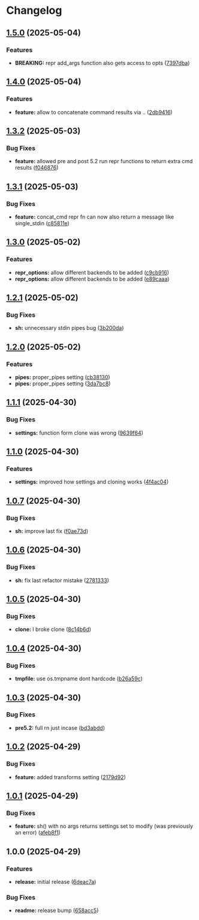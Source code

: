 # Changelog

## [1.5.0](https://github.com/BirdeeHub/shelua/compare/v1.4.0...v1.5.0) (2025-05-04)


### Features

* **BREAKING:** repr add_args function also gets access to opts ([7397dba](https://github.com/BirdeeHub/shelua/commit/7397dbab57148a29f99ad58666ed751649269c82))

## [1.4.0](https://github.com/BirdeeHub/shelua/compare/v1.3.2...v1.4.0) (2025-05-04)


### Features

* **feature:** allow to concatenate command results via .. ([2db9416](https://github.com/BirdeeHub/shelua/commit/2db94166a3b064865823a6bd4052eb88582c7425))

## [1.3.2](https://github.com/BirdeeHub/shelua/compare/v1.3.1...v1.3.2) (2025-05-03)


### Bug Fixes

* **feature:** allowed pre and post 5.2 run repr functions to return extra cmd results ([f046876](https://github.com/BirdeeHub/shelua/commit/f04687600451ac4c3f99f7d607386867d0087285))

## [1.3.1](https://github.com/BirdeeHub/shelua/compare/v1.3.0...v1.3.1) (2025-05-03)


### Bug Fixes

* **feature:** concat_cmd repr fn can now also return a message like single_stdin ([c85811e](https://github.com/BirdeeHub/shelua/commit/c85811e22d625f4f6d6d6e4042a4d524b06c71b3))

## [1.3.0](https://github.com/BirdeeHub/shelua/compare/v1.2.1...v1.3.0) (2025-05-02)


### Features

* **repr_options:** allow different backends to be added ([c9cb916](https://github.com/BirdeeHub/shelua/commit/c9cb916b800ad8fa3ae6c9073a82bb5df1d1facb))
* **repr_options:** allow different backends to be added ([e89caaa](https://github.com/BirdeeHub/shelua/commit/e89caaa7ee30e84e80074b92e33c58087535ce01))

## [1.2.1](https://github.com/BirdeeHub/shelua/compare/v1.2.0...v1.2.1) (2025-05-02)


### Bug Fixes

* **sh:** unnecessary stdin pipes bug ([3b200da](https://github.com/BirdeeHub/shelua/commit/3b200daafac5d121b4c1aa419b42b2859194a6a8))

## [1.2.0](https://github.com/BirdeeHub/shelua/compare/v1.1.1...v1.2.0) (2025-05-02)


### Features

* **pipes:** proper_pipes setting ([cb38130](https://github.com/BirdeeHub/shelua/commit/cb3813059460067ddad12749540c766ea41142a2))
* **pipes:** proper_pipes setting ([3da7bc8](https://github.com/BirdeeHub/shelua/commit/3da7bc871e4c29d38ccef57eede7114260102676))

## [1.1.1](https://github.com/BirdeeHub/shelua/compare/v1.1.0...v1.1.1) (2025-04-30)


### Bug Fixes

* **settings:** function form clone was wrong ([9639f64](https://github.com/BirdeeHub/shelua/commit/9639f648d7795778e7547c18ad84b930e88259d2))

## [1.1.0](https://github.com/BirdeeHub/shelua/compare/v1.0.7...v1.1.0) (2025-04-30)


### Features

* **settings:** improved how settings and cloning works ([4f4ac04](https://github.com/BirdeeHub/shelua/commit/4f4ac04837e5a77f82ae70c14cb39da0cb96135e))

## [1.0.7](https://github.com/BirdeeHub/shelua/compare/v1.0.6...v1.0.7) (2025-04-30)


### Bug Fixes

* **sh:** improve last fix ([f0ae73d](https://github.com/BirdeeHub/shelua/commit/f0ae73d84a59b9acae2783201e02c448f959cab8))

## [1.0.6](https://github.com/BirdeeHub/shelua/compare/v1.0.5...v1.0.6) (2025-04-30)


### Bug Fixes

* **sh:** fix last refactor mistake ([2781333](https://github.com/BirdeeHub/shelua/commit/2781333ce9ca270c2dba2f6901c2181888e4fa17))

## [1.0.5](https://github.com/BirdeeHub/shelua/compare/v1.0.4...v1.0.5) (2025-04-30)


### Bug Fixes

* **clone:** I broke clone ([8c14b6d](https://github.com/BirdeeHub/shelua/commit/8c14b6db6cd59f0783b1c0d9390b2b1bda7c3650))

## [1.0.4](https://github.com/BirdeeHub/shelua/compare/v1.0.3...v1.0.4) (2025-04-30)


### Bug Fixes

* **tmpfile:** use os.tmpname dont hardcode ([b26a59c](https://github.com/BirdeeHub/shelua/commit/b26a59c4b454ba9f845012dd8bad269e1ad8e190))

## [1.0.3](https://github.com/BirdeeHub/shelua/compare/v1.0.2...v1.0.3) (2025-04-30)


### Bug Fixes

* **pre5.2:** full rn just incase ([bd3abdd](https://github.com/BirdeeHub/shelua/commit/bd3abdd2cb25c07d3292b5917b07c1bc226ebee4))

## [1.0.2](https://github.com/BirdeeHub/shelua/compare/v1.0.1...v1.0.2) (2025-04-29)


### Bug Fixes

* **feature:** added transforms setting ([2179d92](https://github.com/BirdeeHub/shelua/commit/2179d92ff32ba7c9d7c45ddc448ca6291658f94d))

## [1.0.1](https://github.com/BirdeeHub/shelua/compare/v1.0.0...v1.0.1) (2025-04-29)


### Bug Fixes

* **feature:** sh() with no args returns settings set to modify (was previously an error) ([afeb8f1](https://github.com/BirdeeHub/shelua/commit/afeb8f16a4f68b4190c62fa8bc7caef1bafc2957))

## 1.0.0 (2025-04-29)


### Features

* **release:** initial release ([6deac7a](https://github.com/BirdeeHub/shelua/commit/6deac7a79aeb69214d5b8437f2013c597b02c207))


### Bug Fixes

* **readme:** release bump ([658acc5](https://github.com/BirdeeHub/shelua/commit/658acc567422d03d81d85485f1064e5f9e8bb4a2))
